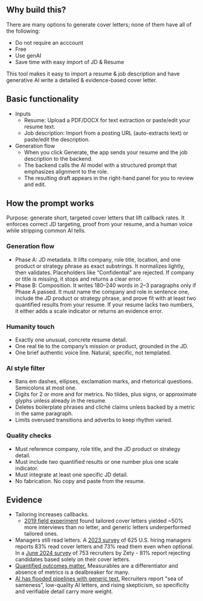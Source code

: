 ## Why build this?
There are many options to generate cover letters; none of them have all of the following:
- Do not require an acccount
- Free
- Use genAI
- Save time with easy import of JD & Resume

This tool makes it easy to import a resume & job description and have generative AI write a detailed & evidence-based cover letter. 

## Basic functionality
- Inputs
	- Resume: Upload a PDF/DOCX for text extraction or paste/edit your resume text.
	- Job description: Import from a posting URL (auto-extracts text) or paste/edit the description.
- Generation flow
	- When you click Generate, the app sends your resume and the job description to the backend.
	- The backend calls the AI model with a structured prompt that emphasizes alignment to the role.
	- The resulting draft appears in the right-hand panel for you to review and edit.

## How the prompt works
Purpose: generate short, targeted cover letters that lift callback rates. It enforces correct JD targeting, proof from your resume, and a human voice while stripping common AI tells.

### Generation flow
- Phase A: JD metadata. It lifts company, role title, location, and one product or strategy phrase as exact substrings. It normalizes lightly, then validates. Placeholders like “Confidential” are rejected. If company or title is missing, it stops and returns a clear error.
- Phase B: Composition. It writes 180–240 words in 2–3 paragraphs only if Phase A passed. It must name the company and role in sentence one, include the JD product or strategy phrase, and prove fit with at least two quantified results from your resume. If your resume lacks two numbers, it either adds a scale indicator or returns an evidence error.

### Humanity touch
- Exactly one unusual, concrete resume detail.
- One real tie to the company’s mission or product, grounded in the JD.
- One brief authentic voice line. Natural, specific, not templated.

### AI style filter
- Bans em dashes, ellipses, exclamation marks, and rhetorical questions. Semicolons at most one.
- Digits for 2 or more and for metrics. No tildes, plus signs, or approximate glyphs unless already in the resume.
- Deletes boilerplate phrases and cliché claims unless backed by a metric in the same paragraph.
- Limits overused transitions and adverbs to keep rhythm varied.

### Quality checks
- Must reference company, role title, and the JD product or strategy detail.
- Must include two quantified results or one number plus one scale indicator.
- Must integrate at least one specific JD detail.
- No fabrication. No copy and paste from the resume.

## Evidence
- Tailoring increases callbacks. 
	- [2019 field experiment](https://www.resumego.net/research/cover-letters/) found tailored cover letters yielded ~50% more interviews than no letter, and generic letters underperformed tailored ones.
- Managers still read letters. A [2023 survey](https://resumegenius.com/blog/cover-letter-help/cover-letter-statistics) of 625 U.S. hiring managers reports 83% read cover letters and 73% read them even when optional. In a [June 2024 survey](https://zety.com/blog/recruiting-preferences) of 753 recruiters by Zety - 81% report rejecting candidates based solely on their cover letters.
- [Quantified outcomes matter.](https://high5test.com/resume-statistics/?utm_source=chatgpt.com) Measurables are a differentiator and absence of metrics is a dealbreaker for many.
- [AI has flooded pipelines with generic text.](https://www.ft.com/content/facac60f-dbe7-4889-b76a-7ec1dc1f2e2c "AI has flooded pipelines with generic text.") Recruiters report "sea of sameness", low-quality AI letters, and rising skepticism, so specificity and verifiable detail carry more weight.